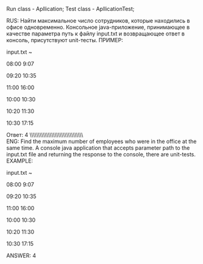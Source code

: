 Run class - Apllication;
Test class - ApllicationTest;

RUS:
Найти максимальное число сотрудников, которые находились в офисе одновременно.
Консольное java-приложение, принимающее в качестве
параметра путь к файлу input.txt и возвращающее ответ в консоль, присутствуют unit-тесты.
ПРИМЕР: 

input.txt ~

08:00 9:07

09:20 10:35

11:00 16:00

10:00 10:30

10:20 11:30

10:30 17:15

Ответ: 4
\\\\\\\\\\\\\\\\\\\\\\\\\\\\\\\\\\\\\\\\\\\\\\\\\\\\\\\\\\\\\\\\\
ENG:
Find the maximum number of employees who were in the office at the same time.
A console java application that accepts
parameter path to the input.txt file and returning the response to the console, there are unit-tests.
EXAMPLE:

input.txt ~

08:00 9:07

09:20 10:35

11:00 16:00

10:00 10:30

10:20 11:30

10:30 17:15

ANSWER: 4
